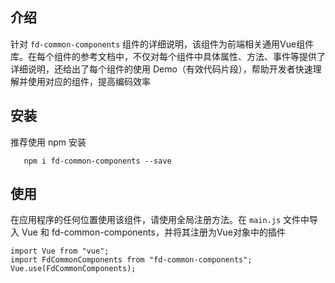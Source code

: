 ## 介绍

针对 `fd-common-components` 组件的详细说明，该组件为前端相关通用Vue组件库。在每个组件的参考文档中，不仅对每个组件中具体属性、方法、事件等提供了详细说明，还给出了每个组件的使用 Demo（有效代码片段），帮助开发者快速理解并使用对应的组件，提高编码效率

## 安装
推荐使用 npm 安装

```
   npm i fd-common-components --save 
```

## 使用
在应用程序的任何位置使用该组件，请使用全局注册方法。在 `main.js` 文件中导入 Vue 和 fd-common-components，并将其注册为Vue对象中的插件

```
import Vue from "vue";
import FdCommonComponents from "fd-common-components";
Vue.use(FdCommonComponents);
```